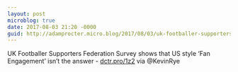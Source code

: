 ```yaml
---
layout: post
microblog: true
date: 2017-08-03 21:20 -0000
guid: http://adamprocter.micro.blog/2017/08/03/uk-footballer-supporters.html
---
```

UK Footballer Supporters Federation Survey shows that US style ‘Fan Engagement’ isn’t the answer - [dctr.pro/1z2](http://dctr.pro/1z2) via @KevinRye
